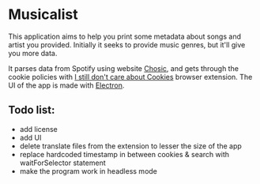 # Musicalist
This application aims to help you print some metadata about songs and artist you provided. Initially it seeks to provide music genres, but it'll give you more data.  
  
It parses data from Spotify using website [Chosic](https://www.chosic.com), and gets through the cookie policies with [I still don't care about Cookies](https://github.com/OhMyGuus/I-Still-Dont-Care-About-Cookies?tab=GPL-3.0-1-ov-file#readme) browser extension. The UI of the app is made with [Electron](https://www.electronjs.org).

## Todo list:
- add license  
- add UI  
- delete translate files from the extension to lesser the size of the app  
- replace hardcoded timestamp in between cookies & search with waitForSelector statement  
- make the program work in headless mode  